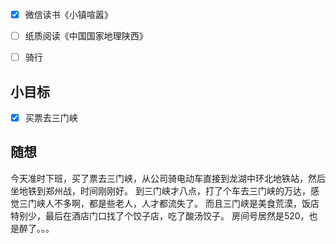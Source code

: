 - [x] 微信读书《小镇喧嚣》
- [ ] 纸质阅读《中国国家地理陕西》
- [ ] 骑行


## 小目标
- [x] 买票去三门峡

## 随想
今天准时下班，买了票去三门峡，从公司骑电动车直接到龙湖中环北地铁站，然后坐地铁到郑州战，时间刚刚好。
到三门峡才八点，打了个车去三门峡的万达，感觉三门峡人不多啊，都是些老人，人才都流失了。
而且三门峡是美食荒漠，饭店特别少，最后在酒店门口找了个饺子店，吃了酸汤饺子。
房间号居然是520，也是醉了。。。